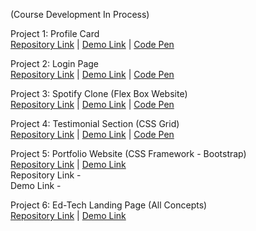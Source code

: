 (Course Development In Process)

Project 1: Profile Card  
[Repository Link](https://github.com/ShubhamSarda/web-development-projects/tree/master/profile-card) | [Demo Link](https://trusting-swirles-eef973.netlify.app/) | [Code Pen](https://codepen.io/shubham_ul/pen/zYZQMxz)

Project 2: Login Page  
[Repository Link](https://github.com/ShubhamSarda/web-development-projects/tree/master/) | [Demo Link](https://gracious-aryabhata-e30615.netlify.app/) | [Code Pen](https://codepen.io/shubham_ul/pen/WNpBYzx)

Project 3: Spotify Clone (Flex Box Website)  
[Repository Link](https://github.com/ShubhamSarda/web-development-projects/tree/master/) | [Demo Link](https://jolly-ride-2bb97f.netlify.app/) | [Code Pen](https://codepen.io/shubham_ul/pen/eYWmypp)

Project 4: Testimonial Section (CSS Grid)  
[Repository Link](https://github.com/ShubhamSarda/web-development-projects/tree/master/testimonial-section) | [Demo Link](https://lucid-bohr-638909.netlify.app/) | [Code Pen](https://codepen.io/shubham_ul/pen/OJmNEad)

Project 5: Portfolio Website (CSS Framework - Bootstrap)  
[Repository Link](https://github.com/ShubhamSarda/web-development-projects/tree/master/portfolio) | [Demo Link](https://practical-fermat-9f7b6c.netlify.app/)  
Repository Link -  
Demo Link -

Project 6: Ed-Tech Landing Page (All Concepts)  
[Repository Link](https://github.com/ShubhamSarda/web-development-projects/tree/master/edtech-landing-page) | [Demo Link](https://objective-lumiere-df5098.netlify.app/)
